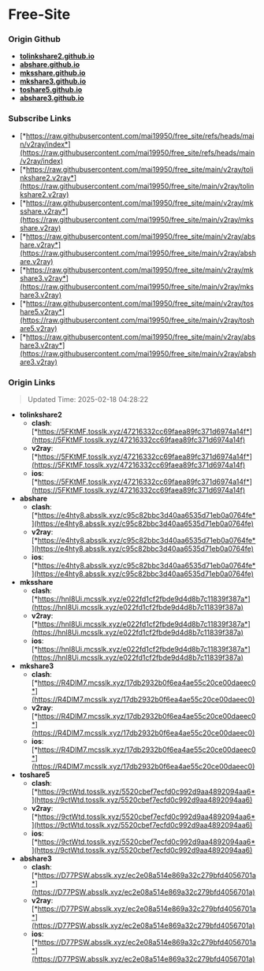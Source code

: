 # Free-Site

### Origin Github

- [**tolinkshare2.github.io**](https://github.com/tolinkshare2/tolinkshare2.github.io)
- [**abshare.github.io**](https://github.com/abshare/abshare.github.io)
- [**mksshare.github.io**](https://github.com/mksshare/mksshare.github.io)
- [**mkshare3.github.io**](https://github.com/mkshare3/mkshare3.github.io)
- [**toshare5.github.io**](https://github.com/toshare5/toshare5.github.io)
- [**abshare3.github.io**](https://github.com/abshare3/abshare3.github.io)

### Subscribe Links

- [*https://raw.githubusercontent.com/mai19950/free_site/refs/heads/main/v2ray/index*](https://raw.githubusercontent.com/mai19950/free_site/refs/heads/main/v2ray/index)
- [*https://raw.githubusercontent.com/mai19950/free_site/main/v2ray/tolinkshare2.v2ray*](https://raw.githubusercontent.com/mai19950/free_site/main/v2ray/tolinkshare2.v2ray)
- [*https://raw.githubusercontent.com/mai19950/free_site/main/v2ray/mksshare.v2ray*](https://raw.githubusercontent.com/mai19950/free_site/main/v2ray/mksshare.v2ray)
- [*https://raw.githubusercontent.com/mai19950/free_site/main/v2ray/abshare.v2ray*](https://raw.githubusercontent.com/mai19950/free_site/main/v2ray/abshare.v2ray)
- [*https://raw.githubusercontent.com/mai19950/free_site/main/v2ray/mkshare3.v2ray*](https://raw.githubusercontent.com/mai19950/free_site/main/v2ray/mkshare3.v2ray)
- [*https://raw.githubusercontent.com/mai19950/free_site/main/v2ray/toshare5.v2ray*](https://raw.githubusercontent.com/mai19950/free_site/main/v2ray/toshare5.v2ray)
- [*https://raw.githubusercontent.com/mai19950/free_site/main/v2ray/abshare3.v2ray*](https://raw.githubusercontent.com/mai19950/free_site/main/v2ray/abshare3.v2ray)

### Origin Links

> Updated Time: 2025-02-18 04:28:22

- **tolinkshare2**
  - **clash**: [*https://5FKtMF.tosslk.xyz/47216332cc69faea89fc371d6974a14f*](https://5FKtMF.tosslk.xyz/47216332cc69faea89fc371d6974a14f)
  - **v2ray**: [*https://5FKtMF.tosslk.xyz/47216332cc69faea89fc371d6974a14f*](https://5FKtMF.tosslk.xyz/47216332cc69faea89fc371d6974a14f)
  - **ios**: [*https://5FKtMF.tosslk.xyz/47216332cc69faea89fc371d6974a14f*](https://5FKtMF.tosslk.xyz/47216332cc69faea89fc371d6974a14f)
- **abshare**
  - **clash**: [*https://e4hty8.absslk.xyz/c95c82bbc3d40aa6535d71eb0a0764fe*](https://e4hty8.absslk.xyz/c95c82bbc3d40aa6535d71eb0a0764fe)
  - **v2ray**: [*https://e4hty8.absslk.xyz/c95c82bbc3d40aa6535d71eb0a0764fe*](https://e4hty8.absslk.xyz/c95c82bbc3d40aa6535d71eb0a0764fe)
  - **ios**: [*https://e4hty8.absslk.xyz/c95c82bbc3d40aa6535d71eb0a0764fe*](https://e4hty8.absslk.xyz/c95c82bbc3d40aa6535d71eb0a0764fe)
- **mksshare**
  - **clash**: [*https://hnl8Ui.mcsslk.xyz/e022fd1cf2fbde9d4d8b7c11839f387a*](https://hnl8Ui.mcsslk.xyz/e022fd1cf2fbde9d4d8b7c11839f387a)
  - **v2ray**: [*https://hnl8Ui.mcsslk.xyz/e022fd1cf2fbde9d4d8b7c11839f387a*](https://hnl8Ui.mcsslk.xyz/e022fd1cf2fbde9d4d8b7c11839f387a)
  - **ios**: [*https://hnl8Ui.mcsslk.xyz/e022fd1cf2fbde9d4d8b7c11839f387a*](https://hnl8Ui.mcsslk.xyz/e022fd1cf2fbde9d4d8b7c11839f387a)
- **mkshare3**
  - **clash**: [*https://R4DlM7.mcsslk.xyz/17db2932b0f6ea4ae55c20ce00daeec0*](https://R4DlM7.mcsslk.xyz/17db2932b0f6ea4ae55c20ce00daeec0)
  - **v2ray**: [*https://R4DlM7.mcsslk.xyz/17db2932b0f6ea4ae55c20ce00daeec0*](https://R4DlM7.mcsslk.xyz/17db2932b0f6ea4ae55c20ce00daeec0)
  - **ios**: [*https://R4DlM7.mcsslk.xyz/17db2932b0f6ea4ae55c20ce00daeec0*](https://R4DlM7.mcsslk.xyz/17db2932b0f6ea4ae55c20ce00daeec0)
- **toshare5**
  - **clash**: [*https://9ctWtd.tosslk.xyz/5520cbef7ecfd0c992d9aa4892094aa6*](https://9ctWtd.tosslk.xyz/5520cbef7ecfd0c992d9aa4892094aa6)
  - **v2ray**: [*https://9ctWtd.tosslk.xyz/5520cbef7ecfd0c992d9aa4892094aa6*](https://9ctWtd.tosslk.xyz/5520cbef7ecfd0c992d9aa4892094aa6)
  - **ios**: [*https://9ctWtd.tosslk.xyz/5520cbef7ecfd0c992d9aa4892094aa6*](https://9ctWtd.tosslk.xyz/5520cbef7ecfd0c992d9aa4892094aa6)
- **abshare3**
  - **clash**: [*https://D77PSW.absslk.xyz/ec2e08a514e869a32c279bfd4056701a*](https://D77PSW.absslk.xyz/ec2e08a514e869a32c279bfd4056701a)
  - **v2ray**: [*https://D77PSW.absslk.xyz/ec2e08a514e869a32c279bfd4056701a*](https://D77PSW.absslk.xyz/ec2e08a514e869a32c279bfd4056701a)
  - **ios**: [*https://D77PSW.absslk.xyz/ec2e08a514e869a32c279bfd4056701a*](https://D77PSW.absslk.xyz/ec2e08a514e869a32c279bfd4056701a)
